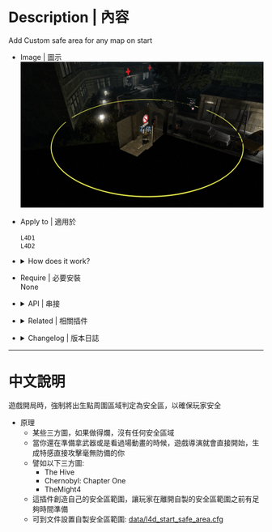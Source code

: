# Description | 內容
Add Custom safe area for any map on start

* Image | 圖示
    <br/>![l4d_start_safe_area_1](image/l4d_start_safe_area_1.jpg)

* Apply to | 適用於
	```
	L4D1
	L4D2
	```

* <details><summary>How does it work?</summary>

	* Many custom maps are not like official maps, which have a safe zone at the beginning.
	* When you are still watching cutscenes or playing mutations like "Special Delivery" or you specail spawn plugins set up early spawn of special infected will attack you who are caught off guard!!!
	* For example:
		* The Hive
		* Chernobyl: Chapter One
		* TheMight4
	* This plugin create its own safe area, before you step out of the custom safe zone, you have enough time to prepare.
	* To control custom safe area, modify file: [data/l4d_start_safe_area.cfg](data/l4d_start_safe_area.cfg)
</details>

* Require | 必要安裝
<br>None

* <details><summary>API | 串接</summary>

	* [l4d_start_safe_area.inc](scripting\include\l4d_start_safe_area.inc)
		```php
		library name: l4d_start_safe_area
		```
</details>

* <details><summary>Related | 相關插件</summary>

	1. [readyup](https://github.com/fbef0102/Game-Private_Plugin/tree/main/L4D_%E6%8F%92%E4%BB%B6/Server_%E4%BC%BA%E6%9C%8D%E5%99%A8/readyup): Ready-up plugin
		* 所有玩家準備才能開始遊戲的插件
	2. [antisaferoomdooropen](https://github.com/fbef0102/Game-Private_Plugin/tree/main/L4D_插件/Survivor_%E4%BA%BA%E9%A1%9E/antisaferoomdooropen): Start Saferoom door anti open + teleport survivor back to safe area when leaving out saferoom until certain time pass
		* 起始安全室的安全門將會鎖住直到時間結束 + 沒有安全門的關卡一旦離開安全區域會傳送回起始安全區域
</details>

* <details><summary>Changelog | 版本日誌</summary>

	* v1.0h (2024-12-30)
		* Remake code
		* Support L4D1
		* Provide API and include file
		* Add data file 

	* v1.0
		* [Original Plugin by 洛琪 central_lq](https://forums.alliedmods.net/showthread.php?t=349968)
</details>

- - - -
# 中文說明
遊戲開局時，強制將出生點周圍區域判定為安全區，以確保玩家安全

* 原理
	* 某些三方圖，如果做得爛，沒有任何安全區域
	* 當你還在準備拿武器或是看過場動畫的時候，遊戲導演就會直接開始，生成特感直接攻擊毫無防備的你
	* 譬如以下三方圖:
		* The Hive
		* Chernobyl: Chapter One
		* TheMight4
	* 這插件創造自己的安全區範圍，讓玩家在離開自製的安全區範圍之前有足夠時間準備
	* 可到文件設置自製安全區範圍: [data/l4d_start_safe_area.cfg](data/l4d_start_safe_area.cfg)